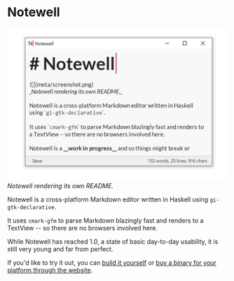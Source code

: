# Notewell 

![](meta/screenshot.png)
_Notewell rendering its own README._

Notewell is a cross-platform Markdown editor written in Haskell using `gi-gtk-declarative`.

It uses `cmark-gfm` to parse Markdown blazingly fast and renders to a TextView -- so there are no browsers involved here.

While Notewell has reached 1.0, a state of basic day-to-day usability, it is still very young and far from perfect. 

If you'd like to try it out, you can [build it yourself](https://github.com/ix/notewell/wiki/Build-instructions) or [buy a binary for your platform through the website](http://empty.town/notewell/). 